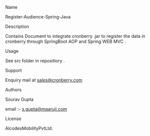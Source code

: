 Name

Register-Audience-Spring-Java

Description

Contains Document to integrate  cronberry .jar to register the data in cronberry through 
SpringBoot AOP and Spring WEB MVC .

Usage

See src folder  in repositiory .

Support

Enquiry mail at sales@cronberry.com

Authors

Sourav Gupta

email :- s.gupta@maaruji.com

License

AlcodesMobilityPvtLtd.
